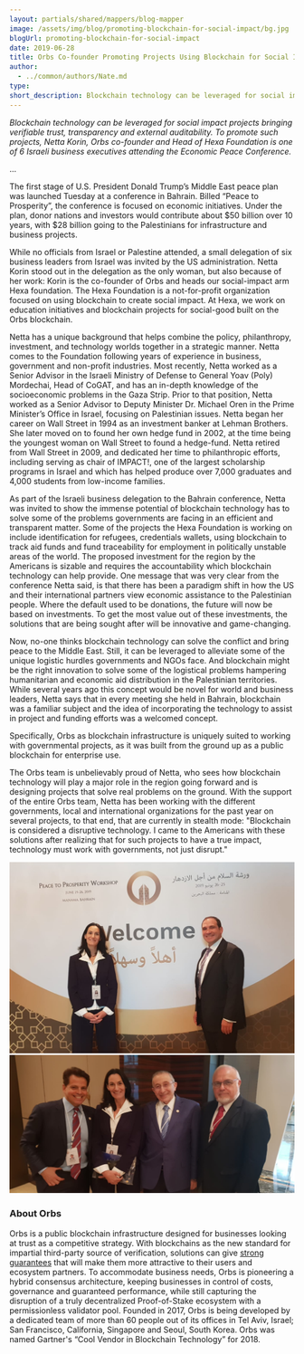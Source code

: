```yaml
---
layout: partials/shared/mappers/blog-mapper
image: /assets/img/blog/promoting-blockchain-for-social-impact/bg.jpg
blogUrl: promoting-blockchain-for-social-impact
date: 2019-06-28
title: Orbs Co-founder Promoting Projects Using Blockchain for Social Impact
author:
  - ../common/authors/Nate.md
type:
short_description: Blockchain technology can be leveraged for social impact projects bringing verifiable trust, transparency and external auditability. To promote such projects, Netta Korin, Orbs co-founder and Head of Hexa Foundation is one of 6 Israeli business executives attending the Economic Peace Conference.
---
```


_Blockchain technology can be leveraged for social impact projects bringing verifiable trust, transparency and external auditability. To promote such projects, Netta Korin, Orbs co-founder and Head of Hexa Foundation is one of 6 Israeli business executives attending the Economic Peace Conference._

...

The first stage of U.S. President Donald Trump’s Middle East peace plan was launched Tuesday at a conference in Bahrain. Billed “Peace to Prosperity”, the conference is focused on economic initiatives. Under the plan, donor nations and investors would contribute about $50 billion over 10 years, with $28 billion going to the Palestinians for infrastructure and business projects.

While no officials from Israel or Palestine attended, a small delegation of six business leaders from Israel was invited by the US administration. Netta Korin stood out in the delegation as the only woman, but also because of her work: Korin is the co-founder of Orbs and heads our social-impact arm Hexa foundation. The Hexa Foundation is a not-for-profit organization focused on using blockchain to create social impact. At Hexa, we work on education initiatives and blockchain projects for social-good built on the Orbs blockchain.

Netta has a unique background that helps combine the policy, philanthropy, investment, and technology worlds together in a strategic manner. Netta comes to the Foundation following years of experience in business, government and non-profit industries. Most recently, Netta worked as a Senior Advisor in the Israeli Ministry of Defense to General Yoav (Poly) Mordechai, Head of CoGAT, and has an in-depth knowledge of the socioeconomic problems in the Gaza Strip. Prior to that position, Netta worked as a Senior Advisor to Deputy Minister Dr. Michael Oren in the Prime Minister’s Office in Israel, focusing on Palestinian issues. Netta began her career on Wall Street in 1994 as an investment banker at Lehman Brothers. She later moved on to found her own hedge fund in 2002, at the time being the youngest woman on Wall Street to found a hedge-fund. Netta retired from Wall Street in 2009, and dedicated her time to philanthropic efforts, including serving as chair of IMPACT!, one of the largest scholarship programs in Israel and which has helped produce over 7,000 graduates and 4,000 students from low-income families.

As part of the Israeli business delegation to the Bahrain conference, Netta was invited to show the immense potential of blockchain technology has to solve some of the problems governments are facing in an efficient and transparent matter. Some of the projects the Hexa Foundation is working on include identification for refugees, credentials wallets, using blockchain to track aid funds and fund traceability for employment in politically unstable areas of the world. The proposed investment for the region by the Americans is sizable and requires the accountability which blockchain technology can help provide. One message that was very clear from the conference Netta said, is that there has been a paradigm shift in how the US and their international partners view economic assistance to the Palestinian people. Where the default used to be donations, the future will now be based on investments. To get the most value out of these investments, the solutions that are being sought after will be innovative and game-changing.

Now, no-one thinks blockchain technology can solve the conflict and bring peace to the Middle East. Still, it can be leveraged to alleviate some of the unique logistic hurdles governments and NGOs face. And blockchain might be the right innovation to solve some of the logistical problems hampering humanitarian and economic aid distribution in the Palestinian territories. While several years ago this concept would be novel for world and business leaders, Netta says that in every meeting she held in Bahrain, blockchain was a familiar subject and the idea of incorporating the technology to assist in project and funding efforts was a welcomed concept.

Specifically, Orbs as blockchain infrastructure is uniquely suited to working with governmental projects, as it was built from the ground up as a public blockchain for enterprise use.

The Orbs team is unbelievably proud of Netta, who sees how blockchain technology will play a major role in the region going forward and is designing projects that solve real problems on the ground. With the support of the entire Orbs team, Netta has been working with the different governments, local and international organizations for the past year on several projects, to that end, that are currently in stealth mode: "Blockchain is considered a disruptive technology. I came to the Americans with these solutions after realizing that for such projects to have a true impact, technology must work with governments, not just disrupt."

![](/assets/img/blog/promoting-blockchain-for-social-impact/image2-1.jpg) ![](/assets/img/blog/promoting-blockchain-for-social-impact/image1-1.jpg)

### **About Orbs**

Orbs is a public blockchain infrastructure designed for businesses looking at trust as a competitive strategy. With blockchains as the new standard for impartial third-party source of verification, solutions can give [strong guarantees](https://www.orbs.com/defining-the-public-blockchain/) that will make them more attractive to their users and ecosystem partners. To accommodate business needs, Orbs is pioneering a hybrid consensus architecture, keeping businesses in control of costs, governance and guaranteed performance, while still capturing the disruption of a truly decentralized Proof-of-Stake ecosystem with a permissionless validator pool. Founded in 2017, Orbs is being developed by a dedicated team of more than 60 people out of its offices in Tel Aviv, Israel; San Francisco, California, Singapore and Seoul, South Korea. Orbs was named Gartner's “Cool Vendor in Blockchain Technology” for 2018.
